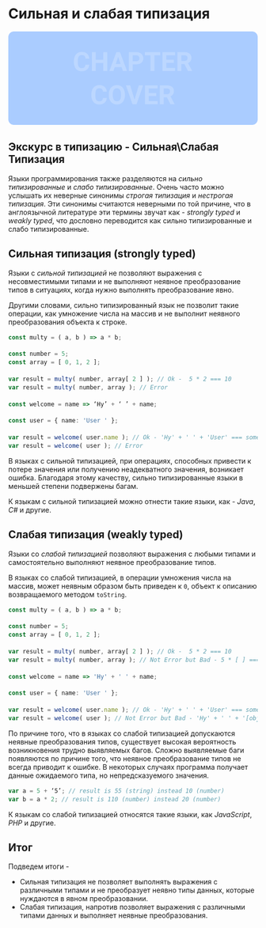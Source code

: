 # Сильная и слабая типизация
![Chapter Cover](./images/chapter-cover.png)
## Экскурс в типизацию - Сильная\Слабая Типизация


Языки программирования также разделяются на *сильно типизированные* и *слабо типизированные*. Очень часто можно услышать их неверные синонимы *строгая типизация* и *нестрогая типизация*. Эти синонимы считаются неверными по той причине, что в англоязычной литературе эти термины звучат как - *strongly typed* и *weakly typed*, что дословно переводится как сильно типизированные и слабо типизированные. 


## Сильная типизация (strongly typed)


Языки с *сильной типизацией* не позволяют выражения с несовместимыми типами и не выполняют неявное преобразование типов в ситуациях, когда нужно выполнять преобразование явно.


Другими словами, сильно типизированный язык не позволит такие операции, как умножение  числа на массив и не выполнит неявного преобразования объекта к строке.

~~~~~typescript
const multy = ( a, b ) => a * b;

const number = 5;
const array = [ 0, 1, 2 ];

var result = multy( number, array[ 2 ] ); // Ok -  5 * 2 === 10
var result = multy( number, array ); // Error

const welcome = name => ‘Hy’ + ‘ ’ + name;

const user = { name: 'User ' };

var result = welcome( user.name ); // Ok - 'Hy' + ' ' + 'User' === some text'
var result = welcome( user ); // Error
~~~~~

В языках с сильной типизацией, при операциях, способных привести к потере значения или получению неадекватного значения, возникает ошибка. Благодаря этому качеству, сильно типизированные языки в меньшей степени подвержены багам.


К языкам с сильной типизацией можно отнести такие языки, как - *Java*, *C#* и другие.


## Слабая типизация (weakly typed)


Языки со *слабой типизацией* позволяют выражения с любыми типами и самостоятельно выполняют неявное преобразование типов.


В языках со слабой типизацией, в операции умножения числа на массив, может неявным образом быть приведен к `0`, объект к описанию возвращаемого методом `toString`.

~~~~~typescript
const multy = ( a, b ) => a * b;

const number = 5;
const array = [ 0, 1, 2 ];

var result = multy( number, array[ 2 ] ); // Ok -  5 * 2 === 10
var result = multy( number, array ); // Not Error but Bad - 5 * [ ] === 0

const welcome = name => 'Hy' + ' ' + name;

const user = { name: 'User ' };

var result = welcome( user.name ); // Ok - 'Hy' + ' ' + 'User' === some text'
var result = welcome( user ); // Not Error but Bad - 'Hy' + ' ' + '[object Object]' === 'Hy [object Object]'
~~~~~

По причине того, что в языках  со слабой типизацией допускаются неявные преобразования типов, существует высокая вероятность возникновения трудно выявляемых багов. Сложно выявляемые баги появляются по причине того, что неявное преобразование типов не всегда приводит к ошибке. В некоторых случаях программа получает данные ожидаемого типа, но непредсказуемого значения.

~~~~~typescript
var a = 5 + ‘5’; // result is 55 (string) instead 10 (number)
var b = a * 2; // result is 110 (number) instead 20 (number)
~~~~~

К языкам со слабой типизацией относятся такие языки, как *JavaScript*, *PHP* и другие.


## Итог

Подведем итоги - 

- Сильная  типизация не позволяет выполнять выражения с различными типами и не преобразует неявно типы данных, которые нуждаются в явном преобразовании.
- Слабая типизация, напротив позволяет выражения с различными типами данных и выполняет неявные преобразования.
